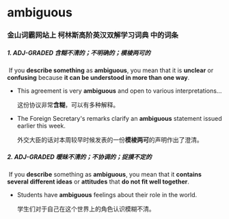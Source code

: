 # ambiguous

### 金山词霸网站上 柯林斯高阶英汉双解学习词典 中的词条

##### 1. ADJ-GRADED 含糊不清的；不明确的；模棱两可的

​	If you **describe something** as **ambiguous**, you mean that it is **unclear** or **confusing** because **it can be understood in more than one way**.

- This agreement is very **ambiguous** and open to various interpretations...

  这份协议非常**含糊**，可以有多种解释。

- The Foreign Secretary's remarks clarify an **ambiguous** statement issued earlier this week.

  外交大臣的话对本周较早时候发表的一份**模棱两可**的声明作出了澄清。

##### 2. ADJ-GRADED 暧昧不清的；不协调的；捉摸不定的

​	If you **describe** something as **ambiguous**, you mean that it **contains several different ideas** or **attitudes** that **do not fit well together**.

- Students have **ambiguous** feelings about their role in the world.

  学生们对于自己在这个世界上的角色认识模糊不清。














